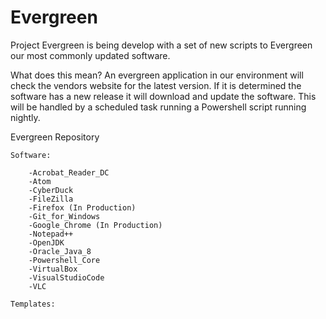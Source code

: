 # Evergreen
Project Evergreen is being develop with a set of new scripts to Evergreen our most commonly updated software.

What does this mean? An evergreen application in our environment will check the vendors website for the latest version. If it is determined the software has a new release it will download and update the software. This will be handled by a scheduled task running a Powershell script running nightly.


Evergreen Repository

    Software:

        -Acrobat_Reader_DC
        -Atom
        -CyberDuck
        -FileZilla
        -Firefox (In Production)
        -Git_for_Windows
        -Google_Chrome (In Production)
        -Notepad++
        -OpenJDK
        -Oracle_Java_8
        -Powershell_Core
        -VirtualBox   
        -VisualStudioCode
        -VLC
    
    Templates:

